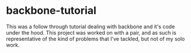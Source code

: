# backbone-tutorial

This was a follow through tutorial dealing with backbone and it's code under the hood.
This project was worked on with a pair, and as such is representative of the kind of problems that I've tackled, but not of my solo work.

